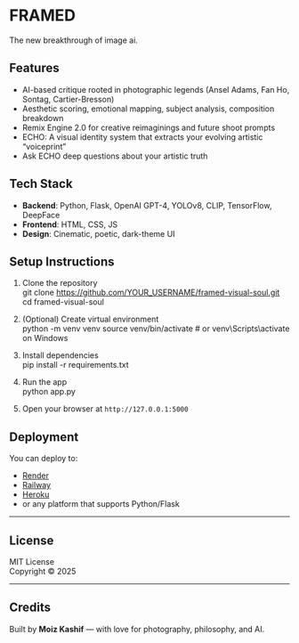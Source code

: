 # FRAMED
The new breakthrough of image ai.

## Features

- AI-based critique rooted in photographic legends (Ansel Adams, Fan Ho, Sontag, Cartier-Bresson)
- Aesthetic scoring, emotional mapping, subject analysis, composition breakdown
- Remix Engine 2.0 for creative reimaginings and future shoot prompts
- ECHO: A visual identity system that extracts your evolving artistic “voiceprint”
- Ask ECHO deep questions about your artistic truth

## Tech Stack

- **Backend**: Python, Flask, OpenAI GPT-4, YOLOv8, CLIP, TensorFlow, DeepFace
- **Frontend**: HTML, CSS, JS
- **Design**: Cinematic, poetic, dark-theme UI

## Setup Instructions

1. Clone the repository  
git clone https://github.com/YOUR_USERNAME/framed-visual-soul.git
cd framed-visual-soul

2. (Optional) Create virtual environment  
python -m venv venv
source venv/bin/activate # or venv\Scripts\activate on Windows

3. Install dependencies  
pip install -r requirements.txt

4. Run the app  
python app.py

5. Open your browser at `http://127.0.0.1:5000`

## Deployment

You can deploy to:
- [Render](https://render.com/)
- [Railway](https://railway.app/)
- [Heroku](https://www.heroku.com/)  
- or any platform that supports Python/Flask

---

## License

MIT License  
Copyright © 2025

---

## Credits

Built by **Moiz Kashif** — with love for photography, philosophy, and AI.
